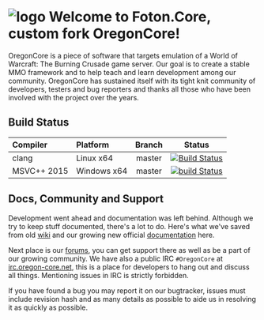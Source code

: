 
![logo](http://www.oregon-core.net/images/logo-github.png) Welcome to Foton.Core, custom fork OregonCore!
=================================================================================

OregonCore is a piece of software that targets emulation of a World of Warcraft: The Burning Crusade game server. Our goal is to create a stable MMO framework and to help teach and learn development among our community. OregonCore has sustained itself with its tight knit community of developers, testers and bug reporters and thanks all those who have been involved with the project over the years. 

Build Status
------------

| Compiler      | Platform    | Branch | Status                  |
|:--------------|:------------|:------:|:-----------------------:|
| clang         | Linux x64   | master | [![Build Status][1]][7] |
| MSVC++ 2015   | Windows x64 | master | [![build Status][2]][8] |


Docs, Community and Support
---------------------------

Development went ahead and documentation was left behind. Although we try to keep stuff documented, there's a lot to do.
Here's what we've saved from old [wiki][3] and our growing new official [documentation][4] here.

Next place is our [forums][5], you can get support there as well as be a part of our growing community.
We have also a public IRC `#OregonCore` at [irc.oregon-core.net][6], this is a place for developers to hang out and discuss all things. Mentioning issues in IRC is strictly forbidden.

If you have found a bug you may report it on our bugtracker, issues must include revision hash and as many details as possible to aide us in resolving it as quickly as possible.

[1]: https://travis-ci.org/superwow/foton.core.svg?branch=master
[2]: https://ci.appveyor.com/api/projects/status/ormhb9b3mf0xbnvs/branch/master
[3]: https://wiki.oregon-core.net/
[4]: https://docs.oregon-core.net/
[5]: https://forums.oregon-core.net/
[6]: irc://irc.oregon-core.net
[7]: https://travis-ci.org/superwow/foton.core
[8]: https://ci.appveyor.com/project/kotishe/foton-core/branch/master
